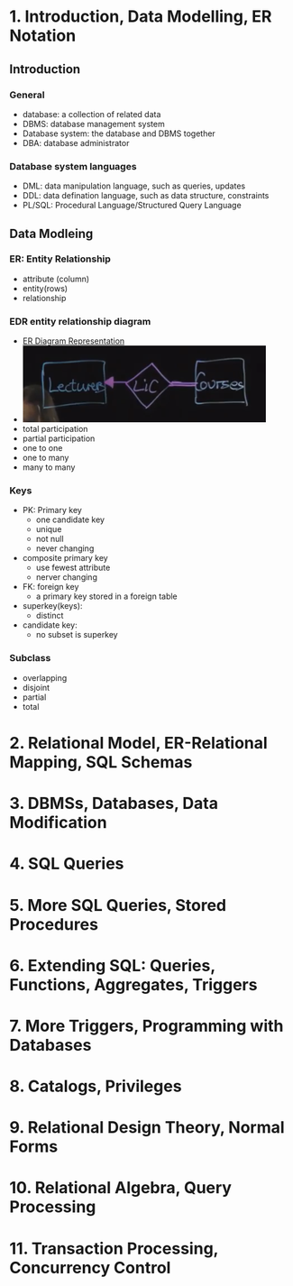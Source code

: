 # 1. Introduction, Data Modelling, ER Notation
## Introduction
### General
- database: a collection of related data
- DBMS: database management system
- Database system: the database and DBMS together
- DBA: database administrator
### Database system languages
- DML: data manipulation language, such as queries, updates
- DDL: data defination language, such as data structure, constraints
- PL/SQL: Procedural Language/Structured Query Language
## Data Modleing
### ER: Entity Relationship
- attribute (column)
- entity(rows)
- relationship
### EDR entity relationship diagram
- [ER Diagram Representation](.\er_diagram_representation.pdf)
- ![every course has exactly one lecture](every_course_has_exactly_one_lectures.png)
- total participation
- partial participation
- one to one
- one to many
- many to many
### Keys
- PK: Primary key
    - one candidate key
    - unique
    - not null
    - never changing
- composite primary key
    - use fewest attribute
    - nerver changing
- FK: foreign key
    - a primary key stored in a foreign table
- superkey(keys): 
    - distinct
- candidate key: 
    - no subset is superkey
### Subclass
- overlapping
- disjoint
- partial
- total
# 2. Relational Model, ER-Relational Mapping, SQL Schemas
# 3. DBMSs, Databases, Data Modification
# 4. SQL Queries
# 5. More SQL Queries, Stored Procedures
# 6. Extending SQL: Queries, Functions, Aggregates, Triggers
# 7. More Triggers, Programming with Databases
# 8. Catalogs, Privileges
# 9. Relational Design Theory, Normal Forms
# 10. Relational Algebra, Query Processing
# 11. Transaction Processing, Concurrency Control